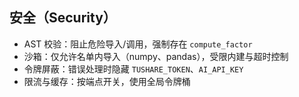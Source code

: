 ## 安全（Security）

- AST 校验：阻止危险导入/调用，强制存在 `compute_factor`
- 沙箱：仅允许名单内导入（numpy、pandas），受限内建与超时控制
- 令牌屏蔽：错误处理时隐藏 `TUSHARE_TOKEN`、`AI_API_KEY`
- 限流与缓存：按端点开关，使用全局令牌桶
